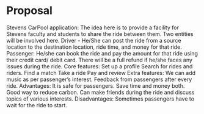 # Proposal

Stevens CarPool application: The idea here is to provide a facility for Stevens faculty and students to share the ride between them. 
Two entities will be involved here.
Driver - He/She can post the ride from a source location to the destination location, ride time, and money for that ride.                    
Passenger: He/she can book the ride and pay the amount for that ride using their credit card/ debit card. There will be a full refund if he/she faces any issues during the ride. 
Core features: 
Set up a profile
Search for rides and riders.
Find a match
Take a ride
Pay and review
Extra features:
We can add music as per passenger’s interest.
Feedback from passengers after every ride.
Advantages:
It is safe for passengers.
Save time and money both.
Good way to reduce carbon.
Can make friends during the ride and discuss topics of various interests.
Disadvantages:
Sometimes passengers have to wait for the ride to start.

